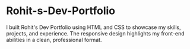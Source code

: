 # Rohit-s-Dev-Portfolio
I built Rohit's Dev Portfolio using HTML and CSS to showcase my skills, projects, and experience. The responsive design highlights my front-end abilities in a clean, professional format.
